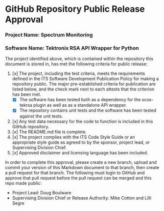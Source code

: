 # GitHub Repository Public Release Approval

### Project Name: Spectrum Monitoring
### Software Name: Tektronix RSA API Wrapper for Python

The project identified above, which is contained within the repository this document is stored in, has met the following criteria for public release:

1. [x] The project, including the test criteria, meets the requirements defined in the ITS Software Development Publication Policy for making a repository public. The major pre-established criteria for publication are listed below, and the check mark next to each attests that the criterion has been met.
    * [x] The software has been tested both as a dependency for the scos-tekrsa plugin as well as as a standalone API wrapper.
    * [x] The repository contains unit tests and the software has been tested against the unit tests.
2. [x] Any test data necessary for the code to function is included in this GitHub repository.
3. [x] The README.md file is complete.
4. [x] The project complies with the ITS Code Style Guide or an appropriate style guide as agreed to by the sponsor, project lead, or Supervising Division Chief.
5. [x] Approved disclaimer and licensing language has been included.

In order to complete this approval, please create a new branch, upload and commit your version of this Markdown document to that branch, then create a pull request for that branch. The following must login to GitHub and approve that pull request before the pull request can be merged and this repo made public:
* Project Lead: Doug Boulware
* Supervising Division Chief or Release Authority: Mike Cotton and Lilli Segre

